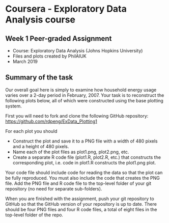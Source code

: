 # Coursera - Exploratory Data Analysis course

## Week 1 Peer-graded Assignment
- Course: Exploratory Data Analysis (Johns Hopkins University)
- Files and plots created by PhilAIUK
- March 2019

## Summary of the task
Our overall goal here is simply to examine how household energy usage varies over a 2-day period in February, 2007. 
Your task is to reconstruct the following plots below, all of which were constructed using the base plotting system.

First you will need to fork and clone the following GitHub repository: https://github.com/rdpeng/ExData_Plotting1

For each plot you should
- Construct the plot and save it to a PNG file with a width of 480 pixels and a height of 480 pixels.
- Name each of the plot files as plot1.png, plot2.png, etc.
- Create a separate R code file (plot1.R, plot2.R, etc.) that constructs the corresponding plot, i.e. code in plot1.R constructs the plot1.png plot.

Your code file should include code for reading the data so that the plot can be fully reproduced. 
You must also include the code that creates the PNG file.
Add the PNG file and R code file to the top-level folder of your git repository (no need for separate sub-folders).

When you are finished with the assignment, push your git repository to GitHub so that the GitHub version of your repository is up to date. 
There should be four PNG files and four R code files, a total of eight files in the top-level folder of the repo.
